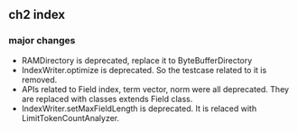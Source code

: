 ## ch2 index
### major changes
- RAMDirectory is deprecated, replace it to ByteBufferDirectory
- IndexWriter.optimize is deprecated. So the testcase related to it is removed.
- APIs related to Field index, term vector, norm were all deprecated. They are replaced with classes extends Field class.
- IndexWriter.setMaxFieldLength is deprecated. It is relaced with LimitTokenCountAnalyzer.